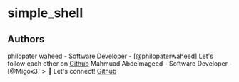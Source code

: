# simple_shell
## Authors   
philopater waheed - Software Developer - [@philopaterwaheed]
Let's follow each other on [Github](https://github.com/philopaterwaheed)
Mahmuad Abdelmageed - Software Developer - [@Migox3] > :rocket: Let's connect! [Github](https://github.com/Migox3)
